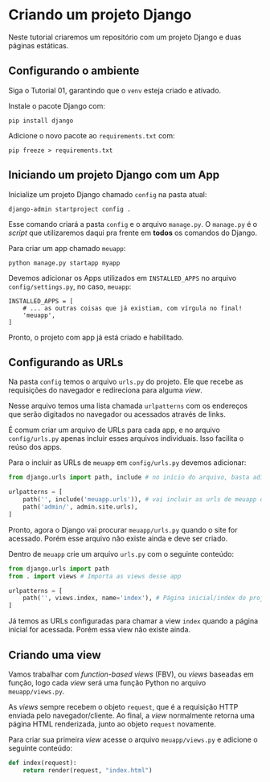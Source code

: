 # Criando um projeto Django

Neste tutorial criaremos um repositório com um projeto Django e duas páginas estáticas.

## Configurando o ambiente

Siga o Tutorial 01, garantindo que o `venv` esteja criado e ativado.

Instale o pacote Django com:
```
pip install django
```

Adicione o novo pacote ao `requirements.txt` com:
```
pip freeze > requirements.txt
```

## Iniciando um projeto Django com um App

Inicialize um projeto Django chamado `config` na pasta atual:
```
django-admin startproject config .
```

Esse comando criará a pasta `config` e o arquivo `manage.py`.
O `manage.py` é o *script* que utilizaremos daqui pra frente em **todos** os comandos do Django.

Para criar um app chamado `meuapp`:
```
python manage.py startapp myapp
```

Devemos adicionar os Apps utilizados em `INSTALLED_APPS` no arquivo `config/settings.py`, no caso, `meuapp`:
```
INSTALLED_APPS = [
    # ... as outras coisas que já existiam, com vírgula no final!
    'meuapp',
]
```

Pronto, o projeto com app já está criado e habilitado.

## Configurando as URLs

Na pasta `config` temos o arquivo `urls.py` do projeto. Ele que recebe as requisições do navegador e redireciona para alguma *view*.

Nesse arquivo temos uma lista chamada `urlpatterns` com os endereços que serão digitados no navegador ou acessados através de links.

É comum criar um arquivo de URLs para cada app, e no arquivo `config/urls.py` apenas incluir esses arquivos individuais. Isso facilita o reúso dos apps.

Para o incluir as URLs de `meuapp` em `config/urls.py` devemos adicionar:
```python
from django.urls import path, include # no início do arquivo, basta adicionar o include

urlpatterns = [
    path('', include('meuapp.urls')), # vai incluir as urls de meuapp quando o site principal for acessado
    path('admin/', admin.site.urls),
]
```

Pronto, agora o Django vai procurar `meuapp/urls.py` quando o site for acessado. Porém esse arquivo não existe ainda e deve ser criado.

Dentro de `meuapp` crie um arquivo `urls.py` com o seguinte conteúdo:
```python
from django.urls import path
from . import views # Importa as views desse app

urlpatterns = [
    path('', views.index, name='index'), # Página inicial/index do projeto
]
```

Já temos as URLs configuradas para chamar a view `index` quando a página inicial for acessada. Porém essa view não existe ainda.

## Criando uma view

Vamos trabalhar com *function-based views* (FBV), ou *views* baseadas em função, logo cada *view* será uma função Python no arquivo `meuapp/views.py`.

As *views* sempre recebem o objeto `request`, que é a requisição HTTP enviada pelo navegador/cliente. Ao final, a *view* normalmente retorna uma página HTML renderizada, junto ao objeto `request` novamente.

Para criar sua primeira *view* acesse o arquivo `meuapp/views.py` e adicione o seguinte conteúdo:
```python
def index(request):
    return render(request, "index.html")
```